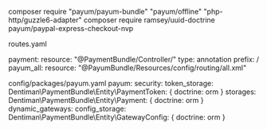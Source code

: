 composer require "payum/payum-bundle" "payum/offline" "php-http/guzzle6-adapter"
composer require ramsey/uuid-doctrine
payum/paypal-express-checkout-nvp


routes.yaml

payment:
  resource: "@PaymentBundle/Controller/"
  type:         annotation
  prefix:       /
payum_all:
  resource: "@PayumBundle/Resources/config/routing/all.xml"


config/packages/payum.yaml
payum:
  security:
    token_storage:
      Dentiman\PaymentBundle\Entity\PaymentToken: { doctrine: orm }
  storages:
    Dentiman\PaymentBundle\Entity\Payment: { doctrine: orm }
  dynamic_gateways:
    config_storage:
      Dentiman\PaymentBundle\Entity\GatewayConfig: { doctrine: orm }
